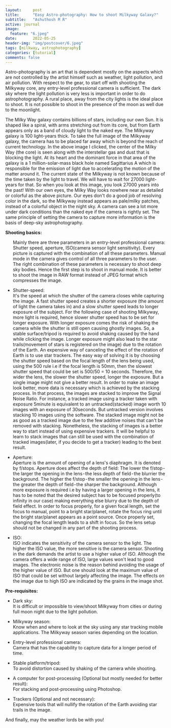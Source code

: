 ```yaml
---
layout:     post
title:      "Easy Astro-photography: How to shoot Milkyway Galaxy?"
subtitle:   "Ashuthosh M R"
active: journal
image:
  feature: "6.jpeg"
date:       2022-05-25
header-img: "img/postcover/6.jpeg"
tags: [milkway, astrophotography]
categories: [tutorial]
comments: false
---
```


<p>Astro-photography is an art that is dependent mostly on the aspects which are not controlled by the artist himself such as weather, light pollution, and air pollution. With respect to the gear, to start off with shooting the Milkyway core, any entry-level professional camera is sufficient. The dark sky where the light pollution is very less is important in order to do astrophotography. A rural place, away from the city lights is the ideal place to shoot. It is not possible to shoot in the presence of the moon as well due to the moonlight.</p>

<p>The Milky Way galaxy contains billions of stars, including our own Sun. It is shaped like a spiral, with arms stretching out from its core, but from Earth appears only as a band of cloudy light to the naked eye. The Milkyway galaxy is 100 light-years thick. To take the full image of the Milkyway galaxy, the camera has to be placed far away which is beyond the reach of current technology. In the above image I clicked, the center of the Milky Way (the core) is seen along with the interstellar gas and dust that is blocking the light. At its heart and the dominant force in that area of the galaxy is a 1 million-solar-mass black hole named Sagittarius A which is responsible for the emission of light due to accelerating the motion of the matter around it. The current state of the Milkyway is not known because of the time taken by the light to travel. We will have to wait for 27000 light-years for that. So when you look at this image, you look 27000 years into the past! With our own eyes, the Milky Way looks nowhere near as detailed or colorful as the above picture. Our eyes don't do a good job of resolving color in the dark, so the Milkyway instead appears as pale/milky patches, instead of a colorful object in the night sky. A camera can see a lot more under dark conditions than the naked eye if the camera is rightly set. The same principle of setting the camera to capture more information is the basis of deep-sky astrophotography.</p>

<b>Shooting basics:</b> <br>
 <ul>

<p>Mainly there are three parameters in an entry-level professional camera: Shutter speed, aperture, ISO(camera sensor light sensitivity). Every picture is captured with the combination of all these parameters. Manual mode in the camera gives control of all three parameters to the user. The right combination of these parameters is necessary to shoot deep sky bodies. Hence the first step is to shoot in manual mode. It is better to shoot the image in RAW format instead of JPEG format which compresses the image.</p>
<p><li>Shutter-speed:</li> It's the speed at which the shutter of the camera closes while capturing the image. A fast shutter speed creates a shorter exposure (the amount of light the camera takes in) and a slow shutter speed leads to longer exposure of the subject. For the following case of shooting Milkyway, more light is required, hence slower shutter speed has to be set for longer exposure. With longer exposure comes the risk of shaking the camera while the shutter is still open causing ghostly images. So, a stable surface/tripod is required to avoid shaking caused by the hand while clicking the image. Longer exposure might also lead to the star trails(movement of stars is registered on the image) due to the rotation of the Earth. An expensive way of canceling the effect of the rotation of Earth is to use star trackers. The easy way of solving it is by choosing the shutter speed based on the focal length of the lens being used, using the 500 rule i.e if the focal length is 50mm, then the slowest shutter speed that could be set is 500/50 = 10 seconds. Therefore, the wider the lens, the slower the shutter speed, longer the exposure. But a single image might not give a better result. In order to make an image look better, more data is necessary which is achieved by the stacking process. In that process, the images are stacked to improve the Signal Noise Ratio. For instance, a tracked image using a tracker taken with exposure 5minute is equivalent to an untracked(stacked) image worth 10 images with an exposure of 30seconds. But untracked version involves stacking 10 images using the software. The stacked image might not be as good as a tracked image due to the few additive noises that can't be removed with stacking. Nonetheless, the stacking of images is a better way to start instead of using expensive trackers. It will be helpful to learn to stack images that can still be used with the combination of tracked images(later, if you decide to get a tracker) leading to the best result.</p>
<p><li>Aperture:</li>Aperture is the amount of opening of a lens's diaphragm. It is denoted by f/stops. Aperture does affect the depth of field: The lower the f/stop - the larger the opening in the lens - the less depth of field - the blurrier the background. The higher the f/stop - the smaller the opening in the lens - the greater the depth of field - the sharper the background. Although more exposure is required i.e by having a larger opening in the lens, it has to be noted that the desired subject has to be focused properly(to infinity in our case) making everything else blurry due to the depth of field effect. In order to focus properly, for a given focal length, set the focus to manual, point to a bright star/planet, rotate the focus ring until the bright star/planet appears as a point source. Once properly set, changing the focal length leads to a shift in focus. So the lens setup should not be changed in any part of the shooting process.</p>
<p><li>ISO:</li> ISO indicates the sensitivity of the camera sensor to the light. The higher the ISO value, the more sensitive is the camera sensor. Shooting in the dark demands the artist to use a higher value of ISO. Although the camera offers a wide range of ISO, large values won't lead to good images. The electronic noise is the reason behind avoiding the usage of the higher value of ISO. But one should look at the maximum value of ISO that could be set without largely affecting the image. The effects on the image due to high ISO are indicated by the grains in the image shot.</p>

</ul> 

<b>Pre-requisites:</b> <br>

<ul> 

<p><li>Dark sky:</li> It is difficult or impossible to view/shoot Milkyway from cities or during full moon night due to the light pollution.</p>
<p><li>Milkyway season:</li> Know when and where to look at the sky using any star tracking mobile applications. The Milkyway season varies depending on the location.</p>
<p><li>Entry-level professional camera:</li> Camera that has the capability to capture data for a longer period of time.</p>
<p><li>Stable platform/tripod:</li> To avoid distortion caused by shaking of the camera while shooting.</p>
<p><li>A computer for post-processing (Optional but mostly needed for better result):</li> For stacking and post-processing using Photoshop.</p>
<p><li>Trackers (Optional and not necessary):</li> Expensive tools that will nullify the rotation of the Earth avoiding star trails in the image.</p>

</ul> 

<p>And finally, may the weather lords be with you!</p>
